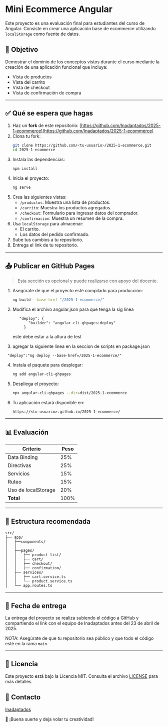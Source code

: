 # Mini Ecommerce Angular

Este proyecto es una evaluación final para estudiantes del curso de Angular. Consiste en crear una aplicación base de ecommerce utilizando `localStorage` como fuente de datos.

## 🌟 Objetivo

Demostrar el dominio de los conceptos vistos durante el curso mediante la creación de una aplicación funcional que incluya:

- Vista de productos
- Vista del carrito
- Vista de checkout
- Vista de confirmación de compra

---

## ✅ Qué se espera que hagas

1. Haz un **fork** de este repositorio:
   [https://github.com/Inadaptados/2025-1-ecommerce](https://github.com/Inadaptados/2025-1-ecommerce)
2. Clona tu fork:
   ```bash
   git clone https://github.com/<tu-usuario>/2025-1-ecommerce.git
   cd 2025-1-ecommerce
   ```
3. Instala las dependencias:
   ```bash
   npm install
   ```
4. Inicia el proyecto:
   ```bash
   ng serve
   ```
5. Crea las siguientes vistas:
   - `/productos`: Muestra una lista de productos.
   - `/carrito`: Muestra los productos agregados.
   - `/checkout`: Formulario para ingresar datos del comprador.
   - `/confirmacion`: Muestra un resumen de la compra.
6. Usa `localStorage` para almacenar:
   - El carrito.
   - Los datos del pedido confirmado.
7. Sube tus cambios a tu repositorio.
8. Entrega el link de tu repositorio.

---

## 📤 Publicar en GitHub Pages

> Esta sección es opcional y puede realizarse con apoyo del docente.

1. Asegúrate de que el proyecto esté compilado para producción:
   ```bash
   ng build --base-href "/2025-1-ecommerce/"
   ```

2. Modifica el archivo angular.json para que tenga la sig linea
   ```
      "deploy": {
          "builder": "angular-cli-ghpages:deploy"
        }
   ```
   este debe estar a la altura de test
3. agregar la siguiente linea en la seccion de scripts en package.json
```
 "deploy":"ng deploy --base-href=/2025-1-ecommerce/" 
```
4. Instala el paquete para desplegar:
   ```bash
   ng add angular-cli-ghpages
   ```
5. Despliega el proyecto:
   ```bash
   npx angular-cli-ghpages --dir=dist/2025-1-ecommerce
   ```
6. Tu aplicación estará disponible en:
   ```
   https://<tu-usuario>.github.io/2025-1-ecommerce/
   ```

---

## 📊 Evaluación

| Criterio            | Peso |
| ------------------- | ---- |
| Data Binding        | 25%  |
| Directivas          | 25%  |
| Servicios           | 15%  |
| Ruteo               | 15%  |
| Uso de localStorage | 20%  |
| **Total**           | 100% |

---

## 📂 Estructura recomendada

```
src/
├── app/
│   ├──components/
│   │
│   ├──pages/
│   │   ├── product-list/
│   │   ├── cart/
│   │   ├── checkout/
│   │   ├── confirmation/
│   ├── services/
│   │   ├── cart.service.ts
│   │   └── product.service.ts
│   └── app.routes.ts
```

---

## 📅 Fecha de entrega

La entrega del proyecto se realiza subiendo el código a GitHub y compartiendo el link con el equipo de Inadaptados antes del 23 de abril de 2025.

NOTA: Asegúrate de que tu repositorio sea público y que todo el código esté en la rama `main`.

---

## 📄 Licencia

Este proyecto está bajo la Licencia MIT. Consulta el archivo [LICENSE](LICENSE) para más detalles.

## 📧 Contacto

[Inadaptados](https://inadaptados.mx)

🚀 ¡Buena suerte y deja volar tu creatividad!
